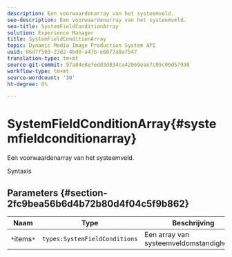 ```yaml
---
description: Een voorwaardenarray van het systeemveld.
seo-description: Een voorwaardenarray van het systeemveld.
seo-title: SystemFieldConditionArray
solution: Experience Manager
title: SystemFieldConditionArray
topic: Dynamic Media Image Production System API
uuid: 06d7f503-23d2-4bd0-a47b-e6077a8a7547
translation-type: tm+mt
source-git-commit: 97a84e8e7edd3d834ca42069eae7c09c00d57938
workflow-type: tm+mt
source-wordcount: '30'
ht-degree: 0%

---
```



# SystemFieldConditionArray{#systemfieldconditionarray}

Een voorwaardenarray van het systeemveld.

Syntaxis

## Parameters {#section-2fc9bea56b6d4b72b80d4f04c5f9b862}

| Naam | Type | Beschrijving |
|---|---|---|
| `*`items`*` | `types:SystemFieldConditions` | Een array van systeemveldomstandigheden. |

